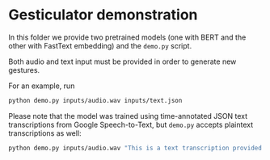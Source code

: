 # Gesticulator demonstration

In this folder we provide two pretrained models (one with BERT and the other with FastText embedding) and the `demo.py` script.

Both audio and text input must be provided in order to generate new gestures.

For an example, run
```bash
python demo.py inputs/audio.wav inputs/text.json
```

Please note that the model was trained using time-annotated JSON text transcriptions from Google Speech-to-Text, but `demo.py` accepts plaintext transcriptions as well:

```bash
python demo.py inputs/audio.wav "This is a text transcription provided on the command line"
```
